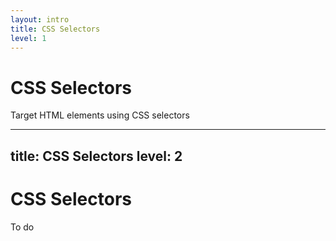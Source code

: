```yaml
---
layout: intro
title: CSS Selectors
level: 1
---
```


# CSS Selectors

Target HTML elements using CSS selectors


---
title: CSS Selectors
level: 2
---

# CSS Selectors
To do 

<!-- 

Slide notes: 

-->